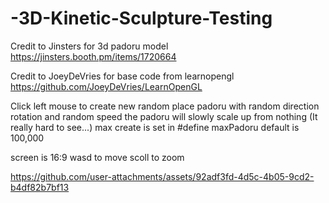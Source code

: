 # -3D-Kinetic-Sculpture-Testing

Credit to Jinsters for 3d padoru model
https://jinsters.booth.pm/items/1720664

Credit to JoeyDeVries for base code from learnopengl
https://github.com/JoeyDeVries/LearnOpenGL


Click left mouse to create new random place padoru with random direction rotation and random speed
the padoru will slowly scale up from nothing (It really hard to see...)
max create is set in #define maxPadoru default is 100,000

screen is 16:9
wasd to move 
scoll to zoom


https://github.com/user-attachments/assets/92adf3fd-4d5c-4b05-9cd2-b4df82b7bf13


